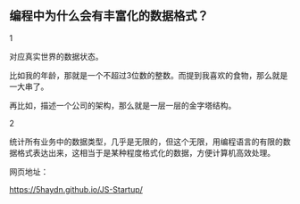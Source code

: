 ## 编程中为什么会有丰富化的数据格式？

1

对应真实世界的数据状态。

比如我的年龄，那就是一个不超过3位数的整数。而提到我喜欢的食物，那么就是一大串了。

再比如，描述一个公司的架构，那么就是一层一层的金字塔结构。

2

统计所有业务中的数据类型，几乎是无限的，但这个无限，用编程语言的有限的数据格式表达出来，这相当于是某种程度格式化的数据，方便计算机高效处理。



网页地址：

https://5haydn.github.io/JS-Startup/

